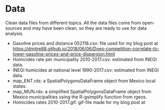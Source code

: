 # Data 

Clean data files from different topics. All the data files come from open-sources and may have been clean, so they are ready to use for data analysis.

* Gasoline prices and distance 052118.csv: file used for my blog post at https://dmitre88.github.io/2018/06/06/Does-competition-correlate-to-lower-gasoline-prices-and-price-dispersion.html
* Homicides rate per municipality 2010-2017.csv: estimated from INEGI data.
* INEGI homicides at national level 1990-2017.csv: estimated from INEGI data.
* map_ENT.rds: a SpatialPolygonsDataFrame object from Mexico local states.
* map_MUN.rds: a simplified SpatialPolygonsDataFrame object from Mexico municipalities using the R-gsimplify function from rgeos.
* Homicides rates 2010-2017.gif: gif-file made for my blog post at
